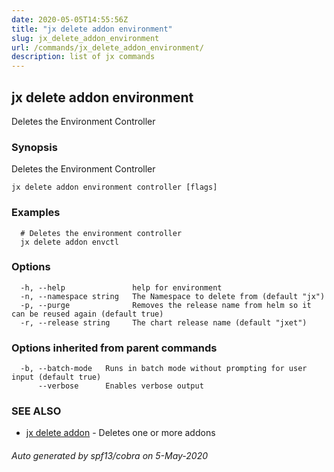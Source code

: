```yaml
---
date: 2020-05-05T14:55:56Z
title: "jx delete addon environment"
slug: jx_delete_addon_environment
url: /commands/jx_delete_addon_environment/
description: list of jx commands
---
```

## jx delete addon environment

Deletes the Environment Controller 

### Synopsis

Deletes the Environment Controller

```
jx delete addon environment controller [flags]
```

### Examples

```
  # Deletes the environment controller
  jx delete addon envctl
```

### Options

```
  -h, --help               help for environment
  -n, --namespace string   The Namespace to delete from (default "jx")
  -p, --purge              Removes the release name from helm so it can be reused again (default true)
  -r, --release string     The chart release name (default "jxet")
```

### Options inherited from parent commands

```
  -b, --batch-mode   Runs in batch mode without prompting for user input (default true)
      --verbose      Enables verbose output
```

### SEE ALSO

* [jx delete addon](/commands/jx_delete_addon/)	 - Deletes one or more addons

###### Auto generated by spf13/cobra on 5-May-2020
